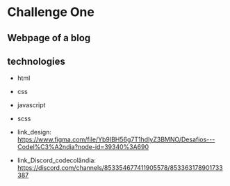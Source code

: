 # Challenge One

## Webpage of a blog

## technologies
* html
* css 
* javascript
* scss

* link_design: https://www.figma.com/file/Yb9IBH56g7T1hdIyZ3BMNO/Desafios---Codel%C3%A2ndia?node-id=39340%3A690
* link_Discord_codecolândia: https://discord.com/channels/853354677411905578/853363178901733387
